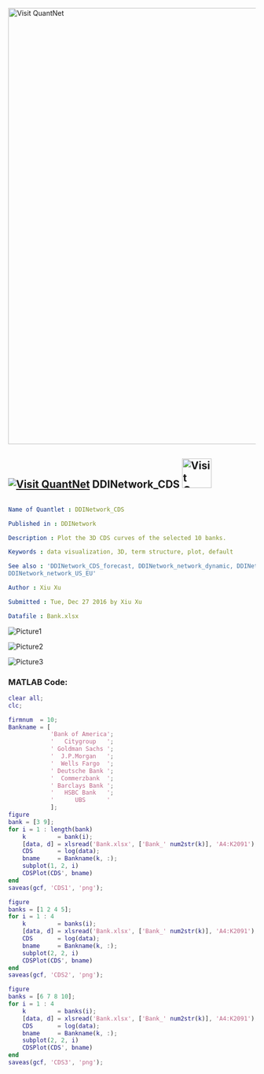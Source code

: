 
[<img src="https://github.com/QuantLet/Styleguide-and-FAQ/blob/master/pictures/banner.png" width="888" alt="Visit QuantNet">](http://quantlet.de/)

## [<img src="https://github.com/QuantLet/Styleguide-and-FAQ/blob/master/pictures/qloqo.png" alt="Visit QuantNet">](http://quantlet.de/) **DDINetwork_CDS** [<img src="https://github.com/QuantLet/Styleguide-and-FAQ/blob/master/pictures/QN2.png" width="60" alt="Visit QuantNet 2.0">](http://quantlet.de/)

```yaml

Name of Quantlet : DDINetwork_CDS

Published in : DDINetwork

Description : Plot the 3D CDS curves of the selected 10 banks.

Keywords : data visualization, 3D, term structure, plot, default

See also : 'DDINetwork_CDS_forecast, DDINetwork_network_dynamic, DDINetwork_network_static,
DDINetwork_network_US_EU'

Author : Xiu Xu

Submitted : Tue, Dec 27 2016 by Xiu Xu

Datafile : Bank.xlsx

```

![Picture1](cds1.png)

![Picture2](cds2.png)

![Picture3](cds3.png)


### MATLAB Code:
```matlab
clear all;  
clc;

firmnum  = 10;
Bankname = [
            'Bank of America';
            '   Citygroup   ';
            ' Goldman Sachs ';
            '  J.P.Morgan   ';
            '  Wells Fargo  ';
            ' Deutsche Bank ';
            '  Commerzbank  ';
            ' Barclays Bank ';
            '   HSBC Bank   ';
            '      UBS      '
            ];
figure
bank = [3 9];
for i = 1 : length(bank)
    k         = bank(i);
    [data, d] = xlsread('Bank.xlsx', ['Bank_' num2str(k)], 'A4:K2091'); 
    CDS       = log(data);
    bname     = Bankname(k, :);
    subplot(1, 2, i)
    CDSPlot(CDS', bname)
end
saveas(gcf, 'CDS1', 'png');

figure
banks = [1 2 4 5];
for i = 1 : 4
    k         = banks(i);
    [data, d] = xlsread('Bank.xlsx', ['Bank_' num2str(k)], 'A4:K2091'); 
    CDS       = log(data);
    bname     = Bankname(k, :);
    subplot(2, 2, i)
    CDSPlot(CDS', bname)
end
saveas(gcf, 'CDS2', 'png');

figure
banks = [6 7 8 10];
for i = 1 : 4
    k         = banks(i);
    [data, d] = xlsread('Bank.xlsx', ['Bank_' num2str(k)], 'A4:K2091'); 
    CDS       = log(data);
    bname     = Bankname(k, :);
    subplot(2, 2, i)
    CDSPlot(CDS', bname)
end
saveas(gcf, 'CDS3', 'png');
```
